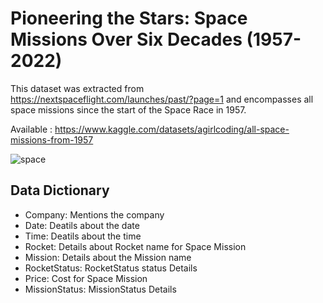 # Pioneering the Stars: Space Missions Over Six Decades (1957-2022)

This dataset was extracted from https://nextspaceflight.com/launches/past/?page=1 and encompasses all space missions since the start of the Space Race in 1957.

Available : https://www.kaggle.com/datasets/agirlcoding/all-space-missions-from-1957

![space](https://github.com/gentallman/space_mission_1957_2022/assets/78334851/14fb97fe-d5c3-4dd8-ab37-fdbf7f2c9133)

## Data Dictionary
- Company: Mentions the company
- Date: Deatils about the date
- Time: Deatils about the time
- Rocket: Details about Rocket name for Space Mission
- Mission: Details about the Mission name
- RocketStatus: RocketStatus status Details
- Price: Cost for Space Mission
- MissionStatus: MissionStatus Details
